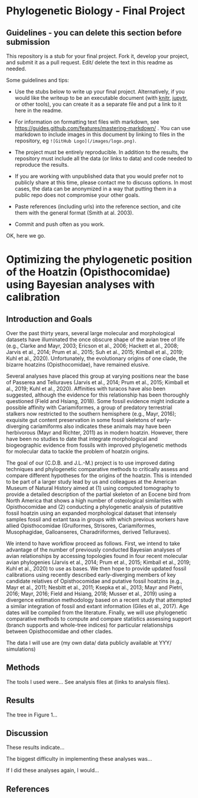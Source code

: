 # Phylogenetic Biology - Final Project

## Guidelines - you can delete this section before submission

This repository is a stub for your final project. Fork it, develop your project, and submit it as a pull request. Edit/ delete the text in this readme as needed.

Some guidelines and tips:

- Use the stubs below to write up your final project. Alternatively, if you would like the writeup to be an executable document (with [knitr](http://yihui.name/knitr/), [jupytr](http://jupyter.org/), or other tools), you can create it as a separate file and put a link to it here in the readme.

- For information on formatting text files with markdown, see https://guides.github.com/features/mastering-markdown/ . You can use markdown to include images in this document by linking to files in the repository, eg `![GitHub Logo](/images/logo.png)`.

- The project must be entirely reproducible. In addition to the results, the repository must include all the data (or links to data) and code needed to reproduce the results.

- If you are working with unpublished data that you would prefer not to publicly share at this time, please contact me to discuss options. In most cases, the data can be anonymized in a way that putting them in a public repo does not compromise your other goals.

- Paste references (including urls) into the reference section, and cite them with the general format (Smith at al. 2003).

- Commit and push often as you work.

OK, here we go.

# Optimizing the phylogenetic position of the Hoatzin (Opisthocomidae) using Bayesian analyses with calibration

## Introduction and Goals
Over the past thirty years, several large molecular and morphological datasets have illuminated the once obscure shape of the avian tree of life (e.g., Clarke and Mayr, 2003; Ericson et al., 2006; Hackett et al., 2008; Jarvis et al., 2014; Prum et al., 2015; Suh et al., 2015; Kimball et al., 2019; Kuhl et al., 2020). Unfortunately, the evolutionary origins of one clade, the bizarre hoatzins (Opisthocomidae), have remained elusive. 

Several analyses have placed this group at varying positions near the base of Passerea and Telluraves (Jarvis et al., 2014; Prum et al., 2015; Kimball et al., 2019; Kuhl et al., 2020). Affinities with turacos have also been suggested, although the evidence for this relationship has been thoroughly questioned (Field and Hsiang, 2018). Some fossil evidence might indicate a possible affinity with Cariamiformes, a group of predatory terrestrial stalkers now restricted to the southern hemisphere (e.g., Mayr, 2016); exquisite gut content preservation in some fossil skeletons of early-diverging cariamiforms also indicates these animals may have been herbivorous (Mayr and Richter, 2011) as in modern hoatzin. However, there have been no studies to date that integrate morphological and biogeographic evidence from fossils with improved phylogenetic methods for molecular data to tackle the problem of hoatzin origins.

The goal of our (C.D.B. and J.L.-M.) project is to use improved dating techniques and phylogenetic comparative methods to critically assess and compare different hypotheses for the origins of the hoatzin. This is intended to be part of a larger study lead by us and colleagues at the American Museum of Natural History aimed at (1) using computed tomography to provide a detailed description of the partial skeleton of an Eocene bird from North America that shows a high number of osteological similarities with Opisthocomidae and (2) conducting a phylogenetic analysis of putatitive fossil hoatzin using an expanded morphological dataset that intensely samples fossil and extant taxa in groups with which previous workers have allied Opisthocomidae (Gruiformes, Strisores, Cariamiformes, Musophagidae, Galloanseres, Charadriiformes, derived Telluraves).

We intend to have workflow proceed as follows. First, we intend to take advantage of the number of previously conducted Bayesian analyses of avian relationships by accessing topologies found in four recent molecular avian phylogenies (Jarvis et al., 2014; Prum et al., 2015; Kimball et al., 2019; Kuhl et al., 2020) to use as bases. We then hope to provide updated fossil calibrations using recently described early-diverging members of key candidate relatives of Opisthocomidae and putative fossil hoatzins (e.g., Mayr et al., 2011; Nesbitt et al., 2011; Ksepka et al., 2013; Mayr and Pietri, 2016; Mayr, 2016; Field and Hsiang, 2018; Musser et al., 2019) using a divergence estimation methodology based on a recent study that attempted a similar integration of fossil and extant information (Giles et al., 2017). Age dates will be compiled from the literature. Finally, we will use phylogenetic comparative methods to compute and compare statistics assessing support (branch supports and whole-tree indices) for particular relationships between Opisthocomidae and other clades.


The data I will use are (my own data/ data publicly available at YYY/ simulations)

## Methods

The tools I used were... See analysis files at (links to analysis files).

## Results

The tree in Figure 1...

## Discussion

These results indicate...

The biggest difficulty in implementing these analyses was...

If I did these analyses again, I would...

## References

